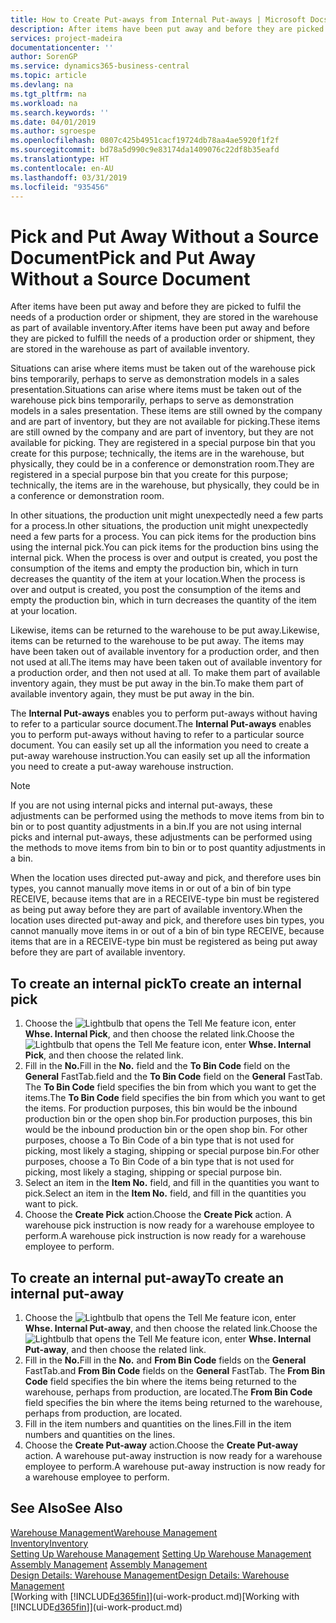 ```yaml
---
title: How to Create Put-aways from Internal Put-aways | Microsoft Docs
description: After items have been put away and before they are picked to fulfil the needs of a production order or shipment, they are stored in the warehouse as part of available inventory.
services: project-madeira
documentationcenter: ''
author: SorenGP
ms.service: dynamics365-business-central
ms.topic: article
ms.devlang: na
ms.tgt_pltfrm: na
ms.workload: na
ms.search.keywords: ''
ms.date: 04/01/2019
ms.author: sgroespe
ms.openlocfilehash: 0807c425b4951cacf19724db78aa4ae5920f1f2f
ms.sourcegitcommit: bd78a5d990c9e83174da1409076c22df8b35eafd
ms.translationtype: HT
ms.contentlocale: en-AU
ms.lasthandoff: 03/31/2019
ms.locfileid: "935456"
---
```

# <a name="pick-and-put-away-without-a-source-document"></a><span data-ttu-id="37c8e-103">Pick and Put Away Without a Source Document</span><span class="sxs-lookup"><span data-stu-id="37c8e-103">Pick and Put Away Without a Source Document</span></span>
<span data-ttu-id="37c8e-104">After items have been put away and before they are picked to fulfil the needs of a production order or shipment, they are stored in the warehouse as part of available inventory.</span><span class="sxs-lookup"><span data-stu-id="37c8e-104">After items have been put away and before they are picked to fulfill the needs of a production order or shipment, they are stored in the warehouse as part of available inventory.</span></span>  

<span data-ttu-id="37c8e-105">Situations can arise where items must be taken out of the warehouse pick bins temporarily, perhaps to serve as demonstration models in a sales presentation.</span><span class="sxs-lookup"><span data-stu-id="37c8e-105">Situations can arise where items must be taken out of the warehouse pick bins temporarily, perhaps to serve as demonstration models in a sales presentation.</span></span> <span data-ttu-id="37c8e-106">These items are still owned by the company and are part of inventory, but they are not available for picking.</span><span class="sxs-lookup"><span data-stu-id="37c8e-106">These items are still owned by the company and are part of inventory, but they are not available for picking.</span></span> <span data-ttu-id="37c8e-107">They are registered in a special purpose bin that you create for this purpose; technically, the items are in the warehouse, but physically, they could be in a conference or demonstration room.</span><span class="sxs-lookup"><span data-stu-id="37c8e-107">They are registered in a special purpose bin that you create for this purpose; technically, the items are in the warehouse, but physically, they could be in a conference or demonstration room.</span></span>  

<span data-ttu-id="37c8e-108">In other situations, the production unit might unexpectedly need a few parts for a process.</span><span class="sxs-lookup"><span data-stu-id="37c8e-108">In other situations, the production unit might unexpectedly need a few parts for a process.</span></span> <span data-ttu-id="37c8e-109">You can pick items for the production bins using the internal pick.</span><span class="sxs-lookup"><span data-stu-id="37c8e-109">You can pick items for the production bins using the internal pick.</span></span> <span data-ttu-id="37c8e-110">When the process is over and output is created, you post the consumption of the items and empty the production bin, which in turn decreases the quantity of the item at your location.</span><span class="sxs-lookup"><span data-stu-id="37c8e-110">When the process is over and output is created, you post the consumption of the items and empty the production bin, which in turn decreases the quantity of the item at your location.</span></span>  

<span data-ttu-id="37c8e-111">Likewise, items can be returned to the warehouse to be put away.</span><span class="sxs-lookup"><span data-stu-id="37c8e-111">Likewise, items can be returned to the warehouse to be put away.</span></span> <span data-ttu-id="37c8e-112">The items may have been taken out of available inventory for a production order, and then not used at all.</span><span class="sxs-lookup"><span data-stu-id="37c8e-112">The items may have been taken out of available inventory for a production order, and then not used at all.</span></span> <span data-ttu-id="37c8e-113">To make them part of available inventory again, they must be put away in the bin.</span><span class="sxs-lookup"><span data-stu-id="37c8e-113">To make them part of available inventory again, they must be put away in the bin.</span></span>  

<span data-ttu-id="37c8e-114">The **Internal Put-aways** enables you to perform put-aways without having to refer to a particular source document.</span><span class="sxs-lookup"><span data-stu-id="37c8e-114">The **Internal Put-aways** enables you to perform put-aways without having to refer to a particular source document.</span></span> <span data-ttu-id="37c8e-115">You can easily set up all the information you need to create a put-away warehouse instruction.</span><span class="sxs-lookup"><span data-stu-id="37c8e-115">You can easily set up all the information you need to create a put-away warehouse instruction.</span></span>  

> [!NOTE]  
>  <span data-ttu-id="37c8e-116">If you are not using internal picks and internal put-aways, these adjustments can be performed using the methods to move items from bin to bin or to post quantity adjustments in a bin.</span><span class="sxs-lookup"><span data-stu-id="37c8e-116">If you are not using internal picks and internal put-aways, these adjustments can be performed using the methods to move items from bin to bin or to post quantity adjustments in a bin.</span></span>  
>   
>  <span data-ttu-id="37c8e-117">When the location uses directed put-away and pick, and therefore uses bin types, you cannot manually move items in or out of a bin of bin type RECEIVE, because items that are in a RECEIVE-type bin must be registered as being put away before they are part of available inventory.</span><span class="sxs-lookup"><span data-stu-id="37c8e-117">When the location uses directed put-away and pick, and therefore uses bin types, you cannot manually move items in or out of a bin of bin type RECEIVE, because items that are in a RECEIVE-type bin must be registered as being put away before they are part of available inventory.</span></span>  

## <a name="to-create-an-internal-pick"></a><span data-ttu-id="37c8e-118">To create an internal pick</span><span class="sxs-lookup"><span data-stu-id="37c8e-118">To create an internal pick</span></span>  
1.  <span data-ttu-id="37c8e-119">Choose the ![Lightbulb that opens the Tell Me feature](media/ui-search/search_small.png "Tell me what you want to do") icon, enter **Whse. Internal Pick**, and then choose the related link.</span><span class="sxs-lookup"><span data-stu-id="37c8e-119">Choose the ![Lightbulb that opens the Tell Me feature](media/ui-search/search_small.png "Tell me what you want to do") icon, enter **Whse. Internal Pick**, and then choose the related link.</span></span>  
2.  <span data-ttu-id="37c8e-120">Fill in the **No.**</span><span class="sxs-lookup"><span data-stu-id="37c8e-120">Fill in the **No.**</span></span> <span data-ttu-id="37c8e-121">field and the **To Bin Code** field on the **General** FastTab.</span><span class="sxs-lookup"><span data-stu-id="37c8e-121">field and the **To Bin Code** field on the **General** FastTab.</span></span> <span data-ttu-id="37c8e-122">The **To Bin Code** field specifies the bin from which you want to get the items.</span><span class="sxs-lookup"><span data-stu-id="37c8e-122">The **To Bin Code** field specifies the bin from which you want to get the items.</span></span> <span data-ttu-id="37c8e-123">For production purposes, this bin would be the inbound production bin or the open shop bin.</span><span class="sxs-lookup"><span data-stu-id="37c8e-123">For production purposes, this bin would be the inbound production bin or the open shop bin.</span></span> <span data-ttu-id="37c8e-124">For other purposes, choose a To Bin Code of a bin type that is not used for picking, most likely a staging, shipping or special purpose bin.</span><span class="sxs-lookup"><span data-stu-id="37c8e-124">For other purposes, choose a To Bin Code of a bin type that is not used for picking, most likely a staging, shipping or special purpose bin.</span></span>  
3.  <span data-ttu-id="37c8e-125">Select an item in the **Item No.** field, and fill in the quantities you want to pick.</span><span class="sxs-lookup"><span data-stu-id="37c8e-125">Select an item in the **Item No.** field, and fill in the quantities you want to pick.</span></span>  
4. <span data-ttu-id="37c8e-126">Choose the **Create Pick** action.</span><span class="sxs-lookup"><span data-stu-id="37c8e-126">Choose the **Create Pick** action.</span></span> <span data-ttu-id="37c8e-127">A warehouse pick instruction is now ready for a warehouse employee to perform.</span><span class="sxs-lookup"><span data-stu-id="37c8e-127">A warehouse pick instruction is now ready for a warehouse employee to perform.</span></span>  

## <a name="to-create-an-internal-put-away"></a><span data-ttu-id="37c8e-128">To create an internal put-away</span><span class="sxs-lookup"><span data-stu-id="37c8e-128">To create an internal put-away</span></span>  
1.  <span data-ttu-id="37c8e-129">Choose the ![Lightbulb that opens the Tell Me feature](media/ui-search/search_small.png "Tell me what you want to do") icon, enter **Whse. Internal Put-away**, and then choose the related link.</span><span class="sxs-lookup"><span data-stu-id="37c8e-129">Choose the ![Lightbulb that opens the Tell Me feature](media/ui-search/search_small.png "Tell me what you want to do") icon, enter **Whse. Internal Put-away**, and then choose the related link.</span></span>  
2.  <span data-ttu-id="37c8e-130">Fill in the **No.**</span><span class="sxs-lookup"><span data-stu-id="37c8e-130">Fill in the **No.**</span></span> <span data-ttu-id="37c8e-131">and **From Bin Code** fields on the **General** FastTab.</span><span class="sxs-lookup"><span data-stu-id="37c8e-131">and **From Bin Code** fields on the **General** FastTab.</span></span> <span data-ttu-id="37c8e-132">The **From Bin Code** field specifies the bin where the items being returned to the warehouse, perhaps from production, are located.</span><span class="sxs-lookup"><span data-stu-id="37c8e-132">The **From Bin Code** field specifies the bin where the items being returned to the warehouse, perhaps from production, are located.</span></span>  
3.  <span data-ttu-id="37c8e-133">Fill in the item numbers and quantities on the lines.</span><span class="sxs-lookup"><span data-stu-id="37c8e-133">Fill in the item numbers and quantities on the lines.</span></span>  
4.  <span data-ttu-id="37c8e-134">Choose the **Create Put-away** action.</span><span class="sxs-lookup"><span data-stu-id="37c8e-134">Choose the **Create Put-away** action.</span></span> <span data-ttu-id="37c8e-135">A warehouse put-away instruction is now ready for a warehouse employee to perform.</span><span class="sxs-lookup"><span data-stu-id="37c8e-135">A warehouse put-away instruction is now ready for a warehouse employee to perform.</span></span>  

## <a name="see-also"></a><span data-ttu-id="37c8e-136">See Also</span><span class="sxs-lookup"><span data-stu-id="37c8e-136">See Also</span></span>  
[<span data-ttu-id="37c8e-137">Warehouse Management</span><span class="sxs-lookup"><span data-stu-id="37c8e-137">Warehouse Management</span></span>](warehouse-manage-warehouse.md)  
[<span data-ttu-id="37c8e-138">Inventory</span><span class="sxs-lookup"><span data-stu-id="37c8e-138">Inventory</span></span>](inventory-manage-inventory.md)  
<span data-ttu-id="37c8e-139">[Setting Up Warehouse Management](warehouse-setup-warehouse.md)   </span><span class="sxs-lookup"><span data-stu-id="37c8e-139">[Setting Up Warehouse Management](warehouse-setup-warehouse.md)   </span></span>  
<span data-ttu-id="37c8e-140">[Assembly Management](assembly-assemble-items.md)  </span><span class="sxs-lookup"><span data-stu-id="37c8e-140">[Assembly Management](assembly-assemble-items.md)  </span></span>  
[<span data-ttu-id="37c8e-141">Design Details: Warehouse Management</span><span class="sxs-lookup"><span data-stu-id="37c8e-141">Design Details: Warehouse Management</span></span>](design-details-warehouse-management.md)  
<span data-ttu-id="37c8e-142">[Working with [!INCLUDE[d365fin](includes/d365fin_md.md)]](ui-work-product.md)</span><span class="sxs-lookup"><span data-stu-id="37c8e-142">[Working with [!INCLUDE[d365fin](includes/d365fin_md.md)]](ui-work-product.md)</span></span>
